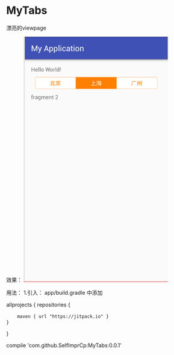 # MyTabs
漂亮的viewpage

效果：
![image](https://github.com/SelfImprCp/MyTabs/blob/master/img/eg.png)

用法：
1.引入：
 app/build.gradle 中添加

allprojects {
    repositories {

        maven { url "https://jitpack.io" }
    }
}

compile 'com.github.SelfImprCp:MyTabs:0.0.1'


